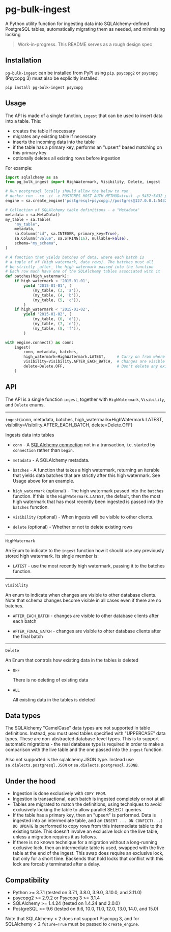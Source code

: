 # pg-bulk-ingest

A Python utility function for ingesting data into SQLAlchemy-defined PostgreSQL tables, automatically migrating them as needed, and minimising locking

> Work-in-progress. This README serves as a rough design spec


## Installation

`pg-bulk-ingest` can be installed from  PyPI using `pip`. `psycopg2` or `psycopg` (Psycopg 3) must also be explicitly installed.

```
pip install pg-bulk-ingest psycopg
```


## Usage

The API is made of a single function, `ingest` that can be used to insert data into a table. This:

- creates the table if necessary
- migrates any existing table if necessary
- inserts the incoming data into the table
- if the table has a primary key, performs an "upsert" based matching on this primary key
- optionally deletes all existing rows before ingestion

For example:

```python
import sqlalchemy as sa
from pg_bulk_ingest import HighWatermark, Visibility, Delete, ingest

# Run postgresql locally should allow the below to run
# docker run --rm -it -e POSTGRES_HOST_AUTH_METHOD=trust -p 5432:5432 postgres
engine = sa.create_engine('postgresql+psycopg://postgres@127.0.0.1:5432/')

# Collection of SQLAlchemy table definitions - a "Metadata"
metadata = sa.MetaData()
my_table = sa.Table(
    "my_table",
    metadata,
    sa.Column("id", sa.INTEGER, primary_key=True),
    sa.Column("value", sa.STRING(16), nullable=False),
    schema="my_schema",
)

# A function that yields batches of data, where each batch is
# a tuple of of (high watermark, data rows). The batches must all
# be strictly _after_ the high watermark passed into the function
# Each row much have one of the SQLAlchemy tables associated with it
def batches(high_watermark):
    if high_watermark < '2015-01-01',
        yield '2015-01-01', (
            (my_table, (3, 'a')),
            (my_table, (4, 'b')),
            (my_table, (5, 'c')),
        )
    if high_watermark < '2015-01-02',
        yield '2015-01-02', (
            (my_table, (6, 'd')),
            (my_table, (7, 'e')),
            (my_table, (8, 'f')),
        )

with engine.connect() as conn:
    ingest(
        conn, metadata, batches,
        high_watermark=HighWatermark.LATEST,     # Carry on from where left off
        visibility=Visibility.AFTER_EACH_BATCH,  # Changes are visible after each batch
        delete=Delete.OFF,                       # Don't delete any existing rows
    )
```


## API

The API is a single function `ingest`, together with `HighWatermark`, `Visibility`, and `Delete` enums.

---

`ingest`(conn, metadata, batches, high_watermark=HighWatermark.LATEST, visibility=Visibility.AFTER_EACH_BATCH, delete=Delete.OFF)

Ingests data into tables

- `conn` - A [SQLAlchemy connection](https://docs.sqlalchemy.org/en/20/core/connections.html#sqlalchemy.engine.Connection) not in a transaction, i.e. started by `connection` rather than `begin`.

- `metadata` - A SQLAlchemy metadata.

- `batches` - A function that takes a high watermark, returning an iterable that yields data batches that are strictly after this high watermark. See Usage above for an example.

- `high_watermark` (optional) - The high watermark passed into the `batches` function. If this is the `HighWatermark.LATEST`, the default, then the most high watermark that has most recently been ingested is passed into the `batches` function.

- `visibility` (optional) - When ingests will be visible to other clients.

- `delete` (optional) - Whether or not to delete existing rows

---

`HighWatermark`

An Enum to indicate to the `ingest` function how it should use any previously stored high watermark. Its single member is:

- `LATEST` - use the most recently high watermark, passing it to the batches function.

---

`Visibility`

An enum to indicate when changes are visible to other database clients. Note that schema changes become visible in all cases even if there are no batches.

- `AFTER_EACH_BATCH` - changes are visible to other database clients after each batch

- `AFTER_FINAL_BATCH` - changes are visible to ohter database clients after the final batch

---

`Delete`

An Enum that controls how existing data in the tables is deleted

- `OFF`

   There is no deleting of existing data

- `ALL`

   All existing data in the tables is deleted


## Data types

The SQLAlchemy "CamelCase" data types are not supported in table definitions. Instead, you must used tables specified with "UPPERCASE" data types. These are non-abstracted database-level types. This is to support automatic migrations - the real database type is required in order to make a comparison with the live table and the one passed into the `ingest` function.

Also not supported is the sqlalchemy.JSON type. Instead use `sa.dialects.postgresql.JSON` or `sa.dialects.postgresql.JSONB`.


## Under the hood

- Ingestion is done exclusively with `COPY FROM`.
- Ingestion is transactional, each batch is ingested completely or not at all
- Tables are migrated to match the definitions, using techniques to avoid exclusively locking the table to allow parallel SELECT queries.
- If the table has a primary key, then an "upsert" is performed. Data is ingested into an intermediate table, and an `INSERT ... ON CONFICT(...) DO UPDATE` is performed to copy rows from this intermediate table to the existing table. This doesn't involve an exclusive lock on the live table, unless a migration requires it as follows.
- If there is no known technique for a migration without a long-running exclusive lock, then an intermediate table is used, swapped with the live table at the end of the ingest. This swap does require an exclusive lock, but only for a short time. Backends that hold locks that conflict with this lock are forcably terminated after a delay.


## Compatibility

- Python >= 3.7.1 (tested on 3.7.1, 3.8.0, 3.9.0, 3.10.0, and 3.11.0)
- psycopg2 >= 2.9.2 or Psycopg 3 >= 3.1.4
- SQLAlchemy >= 1.4.24 (tested on 1.4.24 and 2.0.0)
- PostgreSQL >= 9.6 (tested on 9.6, 10.0, 11.0, 12.0, 13.0, 14.0, and 15.0)

Note that SQLAlchemy < 2 does not support Psycopg 3, and for SQLAlchemy < 2 `future=True` must be passed to `create_engine`.
